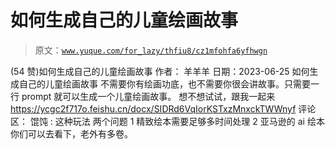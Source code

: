 # 如何生成自己的儿童绘画故事

> 原文：[`www.yuque.com/for_lazy/thfiu8/cz1mfohfa6yfhwgn`](https://www.yuque.com/for_lazy/thfiu8/cz1mfohfa6yfhwgn)

<ne-h2 id="c62429ec" data-lake-id="c62429ec"><ne-heading-ext><ne-heading-anchor></ne-heading-anchor><ne-heading-fold></ne-heading-fold></ne-heading-ext><ne-heading-content><ne-text id="u02cc5b5b">(54 赞)如何生成自己的儿童绘画故事</ne-text></ne-heading-content></ne-h2> <ne-p id="uc9cd4c69" data-lake-id="uc9cd4c69"><ne-text id="ucad55aab">作者： 羊羊羊</ne-text></ne-p> <ne-p id="uab314622" data-lake-id="uab314622"><ne-text id="ude834569">日期：2023-06-25</ne-text></ne-p> <ne-p id="uc689d122" data-lake-id="uc689d122"><ne-text id="uda56a4f8">如何生成自己的儿童绘画故事</ne-text> <ne-text id="uce7d22d0">不需要你有绘画功底，也不需要你很会讲故事。只需要一行 prompt 就可以生成一个儿童绘画故事。</ne-text> <ne-text id="u95e2813d">想不想试试，跟我一起来</ne-text> [<ne-text id="ucc19bd89">https://ycgc2f717o.feishu.cn/docx/SIDRd6VqIorKSTxzMnxckTWWnyf</ne-text>](https://ycgc2f717o.feishu.cn/docx/SIDRd6VqIorKSTxzMnxckTWWnyf)</ne-p> <ne-hole id="u636b54a3" data-lake-id="u636b54a3"><ne-card data-card-name="hr" data-card-type="block" id="RAwD4" data-event-boundary="card"><ne-p id="ue3ede942" data-lake-id="ue3ede942"><ne-text id="u5cc87d07">评论区：</ne-text></ne-p> <ne-p id="u9411ef38" data-lake-id="u9411ef38"><ne-text id="ubdaf124b">馄饨 : 这种玩法 两个问题 1 精致绘本需要足够多时间处理 2 亚马逊的 ai 绘本 你们可以去看下，老外有多卷。</ne-text></ne-p></ne-card></ne-hole>